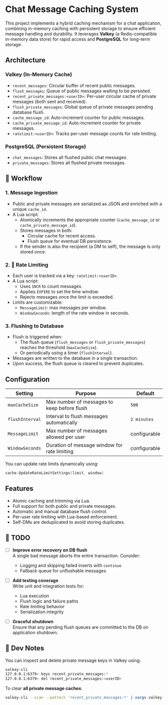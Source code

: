 # Chat Message Caching System

This project implements a hybrid caching mechanism for a chat application, combining in-memory caching with persistent storage to ensure efficient message handling and durability. It leverages **Valkey** (a Redis-compatible in-memory data store) for rapid access and **PostgreSQL** for long-term storage.


## Architecture

### Valkey (In-Memory Cache)

- `recent_messages`: Circular buffer of recent public messages.
- `flush_messages`: Queue of public messages waiting to be persisted.
- `recent_private_messages:<userID>`: Per-user circular cache of private messages (both sent and received).
- `flush_private_messages`: Global queue of private messages pending database flush.
- `cache_message_id`: Auto-increment counter for public messages.
- `cache_private_message_id`: Auto-increment counter for private messages.
- `ratelimit:<userID>`: Tracks per-user message counts for rate limiting.


### PostgreSQL (Persistent Storage)

- `chat_messages`: Stores all flushed public chat messages.
- `private_messages`: Stores all flushed private messages.


## 🔁 Workflow

### 1. Message Ingestion

- Public and private messages are serialized as JSON and enriched with a unique `cache_id`.
- A Lua script:
  - Atomically increments the appropriate counter (`cache_message_id` or `cache_private_message_id`).
  - Stores messages in both:
    - Circular cache for recent access.
    - Flush queue for eventual DB persistence.
  - If the sender is also the recipient (a DM to self), the message is only stored once.


### 2. 🚦 Rate Limiting

- Each user is tracked via a key: `ratelimit:<userID>`.
- A Lua script:
  - Uses `INCR` to count messages.
  - Applies `EXPIRE` to set the time window.
  - Rejects messages once the limit is exceeded.
- Limits are customizable:
  - `MessageLimit`: max messages per window.
  - `WindowSeconds`: length of the rate window in seconds.


### 3. Flushing to Database

- Flush is triggered when:
  - The flush queue (`flush_messages` or `flush_private_messages`) reaches the threshold (`maxCacheSize`).
  - Or periodically using a timer (`flushInterval`).
- Messages are written to the database in a single transaction.
- Upon success, the flush queue is cleared to prevent duplicates.


## Configuration

| Setting           | Purpose                                         | Default        |
|------------------|--------------------------------------------------|----------------|
| `maxCacheSize`   | Max number of messages to keep before flush     | `500`          |
| `flushInterval`  | Interval to flush messages automatically        | `2 minutes`    |
| `MessageLimit`   | Max number of messages allowed per user         | configurable   |
| `WindowSeconds`  | Duration of message window for rate limiting    | configurable   |

You can update rate limits dynamically using:

```go
cache.UpdateRateLimitSettings(limit, window)
```


## Features

- Atomic caching and trimming via Lua.
- Full support for both public and private messages.
- Automatic and manual database flush control.
- Per-user rate limiting with Lua-based enforcement.
- Self-DMs are deduplicated to avoid storing duplicates.


## 📝 TODO

- [ ] **Improve error recovery on DB flush**  
  A single bad message aborts the entire transaction. Consider:
  - Logging and skipping failed inserts with `continue`
  - Fallback queue for unflushable messages

- [ ] **Add testing coverage**  
  Write unit and integration tests for:
  - Lua execution
  - Flush logic and failure paths
  - Rate limiting behavior
  - Serialization integrity

- [ ] **Graceful shutdown**  
  Ensure that any pending flush queues are committed to the DB on application shutdown.


## 🧪 Dev Notes

You can inspect and delete private message keys in Valkey using:

```bash
valkey-cli
127.0.0.1:6379> keys recent_private_messages:*
127.0.0.1:6379> del recent_private_messages:<userID>
```

To clear **all private message caches**:

```bash
valkey-cli --scan --pattern 'recent_private_messages:*' | xargs valkey-cli del
```

